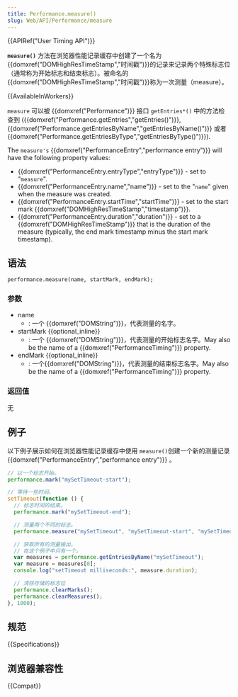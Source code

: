 ```yaml
---
title: Performance.measure()
slug: Web/API/Performance/measure
---
```


{{APIRef("User Timing API")}}

**`measure()`** 方法在浏览器性能记录缓存中创建了一个名为{{domxref("DOMHighResTimeStamp","时间戳")}}的记录来记录两个特殊标志位（通常称为开始标志和结束标志）。被命名的{{domxref("DOMHighResTimeStamp","时间戳")}}称为一次测量（measure）。

{{AvailableInWorkers}}

`measure` 可以被 {{domxref("Performance")}} 接口 `getEntries*()` 中的方法检查到 ({{domxref("Performance.getEntries","getEntries()")}}, {{domxref("Performance.getEntriesByName","getEntriesByName()")}} 或者 {{domxref("Performance.getEntriesByType","getEntriesByType()")}}).

The `measure's` {{domxref("PerformanceEntry","performance entry")}} will have the following property values:

- {{domxref("PerformanceEntry.entryType","entryType")}} - set to "`measure`".
- {{domxref("PerformanceEntry.name","name")}} - set to the "`name`" given when the measure was created.
- {{domxref("PerformanceEntry.startTime","startTime")}} - set to the start mark {{domxref("DOMHighResTimeStamp","timestamp")}}.
- {{domxref("PerformanceEntry.duration","duration")}} - set to a {{domxref("DOMHighResTimeStamp")}} that is the duration of the measure (typically, the end mark timestamp minus the start mark timestamp).

## 语法

```
performance.measure(name, startMark, endMark);
```

### 参数

- name
  - : 一个 {{domxref("DOMString")}}，代表测量的名字。
- startMark {{optional_inline}}
  - : 一个 {{domxref("DOMString")}}，代表测量的开始标志名字。May also be the name of a {{domxref("PerformanceTiming")}} property.
- endMark {{optional_inline}}
  - : 一个{{domxref("DOMString")}}，代表测量的结束标志名字。May also be the name of a {{domxref("PerformanceTiming")}} property.

### 返回值

无

## 例子

以下例子展示如何在浏览器性能记录缓存中使用 `measure()`创建一个新的测量记录{{domxref("PerformanceEntry","performance entry")}} 。

```js
// 以一个标志开始。
performance.mark("mySetTimeout-start");

// 等待一些时间。
setTimeout(function () {
  // 标志时间的结束。
  performance.mark("mySetTimeout-end");

  // 测量两个不同的标志。
  performance.measure("mySetTimeout", "mySetTimeout-start", "mySetTimeout-end");

  // 获取所有的测量输出。
  // 在这个例子中只有一个。
  var measures = performance.getEntriesByName("mySetTimeout");
  var measure = measures[0];
  console.log("setTimeout milliseconds:", measure.duration);

  // 清除存储的标志位
  performance.clearMarks();
  performance.clearMeasures();
}, 1000);
```

## 规范

{{Specifications}}

## 浏览器兼容性

{{Compat}}
